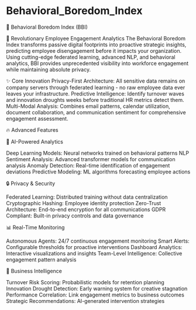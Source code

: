 # Behavioral_Boredom_Index
🎯 Behavioral Boredom Index (BBI)

🚀 Revolutionary Employee Engagement Analytics
The Behavioral Boredom Index transforms passive digital footprints into proactive strategic insights, predicting employee disengagement before it impacts your organization. Using cutting-edge federated learning, advanced NLP, and behavioral analytics, BBI provides unprecedented visibility into workforce engagement while maintaining absolute privacy.

✨ Core Innovation
Privacy-First Architecture: All sensitive data remains on company servers through federated learning - no raw employee data ever leaves your infrastructure.
Predictive Intelligence: Identify turnover waves and innovation droughts weeks before traditional HR metrics detect them.
Multi-Modal Analysis: Combines email patterns, calendar utilization, document collaboration, and communication sentiment for comprehensive engagement assessment.

🔥 Advanced Features

🤖 AI-Powered Analytics

Deep Learning Models: Neural networks trained on behavioral patterns
NLP Sentiment Analysis: Advanced transformer models for communication analysis
Anomaly Detection: Real-time identification of engagement deviations
Predictive Modeling: ML algorithms forecasting employee actions

🔒 Privacy & Security

Federated Learning: Distributed training without data centralization
Cryptographic Hashing: Employee identity protection
Zero-Trust Architecture: End-to-end encryption for all communications
GDPR Compliant: Built-in privacy controls and data governance

📊 Real-Time Monitoring

Autonomous Agents: 24/7 continuous engagement monitoring
Smart Alerts: Configurable thresholds for proactive interventions
Dashboard Analytics: Interactive visualizations and insights
Team-Level Intelligence: Collective engagement pattern analysis

🎯 Business Intelligence

Turnover Risk Scoring: Probabilistic models for retention planning
Innovation Drought Detection: Early warning system for creative stagnation
Performance Correlation: Link engagement metrics to business outcomes
Strategic Recommendations: AI-generated intervention strategies
